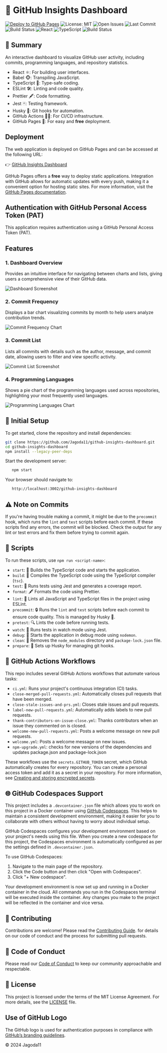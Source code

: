 # 🚀 GitHub Insights Dashboard

[![Deploy to GitHub Pages](https://img.shields.io/badge/GitHub%20Pages-View%20Live-brightgreen)](https://jagoda11.github.io/github-insights-dashboard/)
![License: MIT](https://img.shields.io/badge/license-MIT-pink)
![Open Issues](https://img.shields.io/github/issues/Jagoda11/github-insights-dashboard?style=flat-square&color=orange)
![Last Commit](https://img.shields.io/github/last-commit/Jagoda11/github-insights-dashboard/main?style=flat-square&color=yellow)
![Build Status](https://github.com/Jagoda11/github-insights-dashboard/actions/workflows/🚀ci.yml/badge.svg?branch=main)
![React](https://img.shields.io/github/package-json/dependency-version/Jagoda11/github-insights-dashboard/react?label=React)
![TypeScript](https://img.shields.io/github/package-json/dependency-version/Jagoda11/github-insights-dashboard/dev/typescript?label=TypeScript)
![Build Status](https://github.com/Jagoda11/github-insights-dashboard/actions/workflows/⬆️npm-upgrade.yml/badge.svg?branch=main)

## 📝 Summary

An interactive dashboard to visualize GitHub user activity, including commits, programming languages, and repository statistics.

- React ⚛️: For building user interfaces.
- Babel 🐵: Transpiling JavaScript.
- TypeScript 🔵: Type-safe coding.
- ESLint 🛠️: Linting and code quality.
- Prettier 🖋️: Code formatting.
- Jest 🃏: Testing framework.
- Husky 🐶: Git hooks for automation.
- GitHub Actions 🐢🐢: For CI/CD infrastructure.
- GitHub Pages 🐌: For easy and **free** deployment.

## Deployment

The web application is deployed on GitHub Pages and can be accessed at the following URL:

👉 [GitHub Insights Dashboard](https://jagoda11.github.io/github-insights-dashboard/)

GitHub Pages offers a **free** way to deploy static applications. Integration with GitHub allows for automatic updates with every push, making it a convenient option for hosting static sites. For more information, visit the [GitHub Pages documentation](https://docs.github.com/en/pages).

## Authentication with GitHub Personal Access Token (PAT)

This application requires authentication using a GitHub Personal Access Token (PAT).

## Features

### 1. **Dashboard Overview**

Provides an intuitive interface for navigating between charts and lists, giving users a comprehensive view of their GitHub data.

![Dashboard Screenshot](./assets/dashboard.png)

### 2. **Commit Frequency**

Displays a bar chart visualizing commits by month to help users analyze contribution trends.

![Commit Frequency Chart](./assets/commit-chart.png)

### 3. **Commit List**

Lists all commits with details such as the author, message, and commit date, allowing users to filter and view specific activity.

![Commit List Screenshot](./assets/commit-list.png)

### 4. **Programming Languages**

Shows a pie chart of the programming languages used across repositories, highlighting your most frequently used languages.

![Programming Languages Chart](./assets/language-chart.png)

## 🚀 Initial Setup

To get started, clone the repository and install dependencies:

```bash
git clone https://github.com/Jagoda11/github-insights-dashboard.git
cd github-insights-dashboard
npm install --legacy-peer-deps
```

Start the development server:

```bash
   npm start
```

Your browser should navigate to:

```bash
   http://localhost:3002/github-insights-dashboard
```

## ⚠️ Note on Commits

If you're having trouble making a commit, it might be due to the `precommit` hook, which runs the `lint` and `test` scripts before each commit. If these scripts find any errors, the commit will be blocked. Check the output for any lint or test errors and fix them before trying to commit again.

## 📜 Scripts

To run these scripts, use `npm run <script-name>`:

- `start`: 🚀 Builds the TypeScript code and starts the application.
- `build`: 🔨 Compiles the TypeScript code using the TypeScript compiler (`tsc`).
- `test`: 🧪 Runs tests using Jest and generates a coverage report.
- `format`: 🖋️ Formats the code using Prettier.
- `lint`: 🧹 Lints all JavaScript and TypeScript files in the project using ESLint.
- `precommit`: 🔒 Runs the `lint` and `test` scripts before each commit to ensure code quality. This is managed by Husky 🐶.
- `pretest`: 🔍 Lints the code before running tests.
- `watch`: 👀 Runs tests in watch mode using Jest.
- `debug`: 🐞 Starts the application in debug mode using `nodemon`.
- `clean`: 🧽 Removes the `node_modules` directory and `package-lock.json` file.
- `prepare`: 🐾 Sets up Husky for managing git hooks.

## 🤖 GitHub Actions Workflows

This repo includes several GitHub Actions workflows that automate various tasks:

- `ci.yml`: Runs your project's continuous integration (CI) tasks.
- `close-merged-pull-requests.yml`: Automatically closes pull requests that have been merged.
- `close-stale-issues-and-prs.yml`: Closes stale issues and pull requests.
- `label-new-pull-requests.yml`: Automatically adds labels to new pull requests.
- `thank-contributors-on-issue-close.yml`: Thanks contributors when an issue they commented on is closed.
- `welcome-new-pull-requests.yml`: Posts a welcome message on new pull requests.
- `welcome.yml`: Posts a welcome message on new issues.
- `npm-upgrade.yml`: checks for new versions of the dependencies and updates package.json and package-lock.json

These workflows use the `secrets.GITHUB_TOKEN` secret, which GitHub automatically creates for every repository. You can create a personal access token and add it as a secret in your repository. For more information, see [Creating and storing encrypted secrets](https://docs.github.com/en/actions/reference/encrypted-secrets).

## 🌐 GitHub Codespaces Support

This project includes a `.devcontainer.json` file which allows you to work on this project in a Docker container using [GitHub Codespaces](https://github.com/features/codespaces). This helps to maintain a consistent development environment, making it easier for you to collaborate with others without having to worry about individual setup.

GitHub Codespaces configures your development environment based on your project's needs using this file. When you create a new codespace for this project, the Codespaces environment is automatically configured as per the settings defined in `.devcontainer.json`.

To use GitHub Codespaces:

1. Navigate to the main page of the repository.
2. Click the Code button and then click "Open with Codespaces".
3. Click "+ New codespace".

Your development environment is now set up and running in a Docker container in the cloud. All commands you run in the Codespaces terminal will be executed inside the container. Any changes you make to the project will be reflected in the container and vice versa.

## 🤝 Contributing

Contributions are welcome! Please read the [Contributing Guide](CONTRIBUTING.md).
for details on our code of conduct and the process for submitting pull requests.

## 📜 Code of Conduct

Please read our [Code of Conduct](CODE_OF_CONDUCT.md) to keep our community approachable and respectable.

## 📝 License

This project is licensed under the terms of the MIT License Agreement. For more details, see the [LICENSE](LICENSE.md) file.

## Use of GitHub Logo

The GitHub logo is used for authentication purposes in compliance with [GitHub’s branding guidelines](https://github.com/logos).

© 2024 Jagoda11
